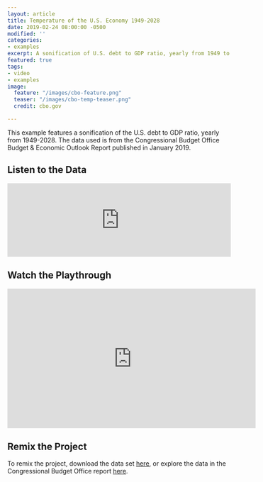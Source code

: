 ```yaml
---
layout: article
title: Temperature of the U.S. Economy 1949-2028
date: 2019-02-24 08:00:00 -0500
modified: ''
categories:
- examples
excerpt: A sonification of U.S. debt to GDP ratio, yearly from 1949 to 2028 from the Congressional Budget Office.
featured: true
tags:
- video
- examples
image:
  feature: "/images/cbo-feature.png"
  teaser: "/images/cbo-temp-teaser.png"
  credit: cbo.gov

---
```

This example features a sonification of the U.S. debt to GDP ratio, yearly from 1949-2028. The data used is from the Congressional Budget Office Budget & Economic Outlook Report published in January 2019.

## Listen to the Data

<iframe width="100%" height="166" scrolling="no" frameborder="no" allow="autoplay" src="https://w.soundcloud.com/player/?url=https%3A//api.soundcloud.com/tracks/581757858%3Fsecret_token%3Ds-E2CJ1&color=%23f57c00&auto_play=false&hide_related=false&show_comments=true&show_user=true&show_reposts=false&show_teaser=true"></iframe>

## Watch the Playthrough

<iframe width="560" height="315" src="https://www.youtube.com/embed/nKrEnzibu7w" frameborder="0" allow="accelerometer; autoplay; encrypted-media; gyroscope; picture-in-picture" allowfullscreen></iframe>

## Remix the Project

To remix the project, download the data set [here](https://drive.google.com/file/d/1ZATpGRlbQZewcdRmAjFl-ibJYKWydYhJ/view "U.S. Debt to GDP Ratio"), or explore the data in the Congressional Budget Office report [here](https://www.cbo.gov/publication/54918 "Congressional Budget Office Budget and Economic Outlook Report Jan 2019").